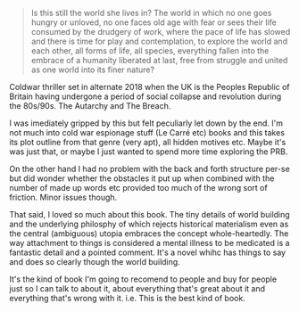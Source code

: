 >Is this still the world she lives in? The world in which no one goes hungry or unloved, no one faces old age with fear or sees their life consumed by the drudgery of work, where the pace of life has slowed and there is time for play and contemplation, to explore the world and each other, all forms of life, all species, everything fallen into the embrace of a humanity liberated at last, free from struggle and united as one world into its finer nature?

Coldwar thriller set in alternate 2018 when the UK is the Peoples Republic of Britain having undergone a period of social collapse and revolution during the 80s/90s. The Autarchy and The Breach.

I was imediately gripped by this but felt peculiarly let down by the end. I'm not much into cold war espionage stuff (Le Carré etc) books and this takes its plot outline from that genre (very apt), all hidden motives etc. Maybe it's was just that, or maybe I just wanted to spend more time exploring the PRB.

On the other hand I had no problem with the back and forth structure per-se but did wonder whether the obstacles it put up when combined with the number of made up words etc provided too much of the wrong sort of friction. Minor issues though.

That said, I loved so much about this book. The tiny details of world building and the underlying philosphy of which rejects historical materialism even as the central (ambiguous) utopia embraces the concept whole-heartedly. The way attachment to things is considered a mental illness to be medicated is a fantastic detail and a pointed comment. It's a novel whihc has things to say and does so clearly though the world building.

It's the kind of book I'm going to recomend to people and buy for people just so I can talk to about it, about everything that's great about it and everything that's wrong with it. i.e. This is the best kind of book.


